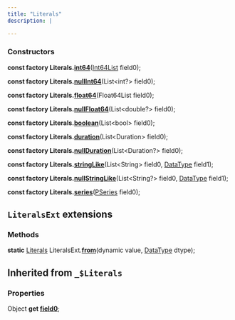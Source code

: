 ```yaml
---
title: "Literals"
description: |

---
```



### Constructors
<dl>
<dt>

<span class="dart-code"><strong>const factory Literals.[int64](int64)</strong>(<span class="nobr">[Int64List] field0</span>);</span>
</dt>
<dt>

<span class="dart-code"><strong>const factory Literals.[nullInt64](nullint64)</strong>(<span class="nobr">List&lt;int?&gt; field0</span>);</span>
</dt>
<dt>

<span class="dart-code"><strong>const factory Literals.[float64](float64)</strong>(<span class="nobr">Float64List field0</span>);</span>
</dt>
<dt>

<span class="dart-code"><strong>const factory Literals.[nullFloat64](nullfloat64)</strong>(<span class="nobr">List&lt;double?&gt; field0</span>);</span>
</dt>
<dt>

<span class="dart-code"><strong>const factory Literals.[boolean](boolean)</strong>(<span class="nobr">List&lt;bool&gt; field0</span>);</span>
</dt>
<dt>

<span class="dart-code"><strong>const factory Literals.[duration](duration)</strong>(<span class="nobr">List&lt;Duration&gt; field0</span>);</span>
</dt>
<dt>

<span class="dart-code"><strong>const factory Literals.[nullDuration](nullduration)</strong>(<span class="nobr">List&lt;Duration?&gt; field0</span>);</span>
</dt>
<dt>

<span class="dart-code"><strong>const factory Literals.[stringLike](stringlike)</strong>(<span class="nobr">List&lt;String&gt; field0</span>, <span class="nobr">[DataType] field1</span>);</span>
</dt>
<dt>

<span class="dart-code"><strong>const factory Literals.[nullStringLike](nullstringlike)</strong>(<span class="nobr">List&lt;String?&gt; field0</span>, <span class="nobr">[DataType] field1</span>);</span>
</dt>
<dt>

<span class="dart-code"><strong>const factory Literals.[series](series)</strong>(<span class="nobr">[PSeries] field0</span>);</span>
</dt>
</dl>


## `LiteralsExt` extensions

### Methods
<dl>
<dt>

<span class="dart-code"><strong>static</strong> [Literals] LiteralsExt.[<strong>from](/reference/extensions/literalsext/from)</strong>(<span class="nobr">dynamic value</span>, <span class="nobr">[DataType] dtype</span>);</span>
</dt>
</dl>


## Inherited from `_$Literals`

### Properties
<dl>
<dt>

<span class="dart-code">Object <strong>get [field0](/reference/mixins/_literals/field0)</strong>;</span>
</dt>
</dl>

[Int64List]: /reference/classes/int64list/
[DataType]: /reference/classes/datatype/
[PSeries]: /reference/classes/pseries/
[Literals]: /reference/classes/literals/